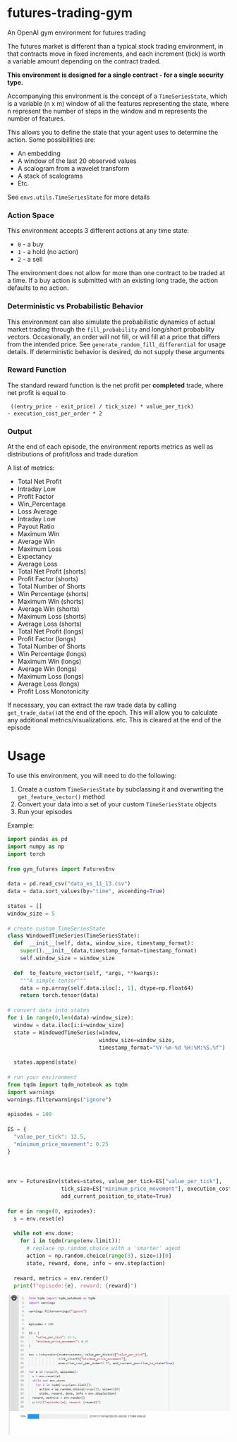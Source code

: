 # futures-trading-gym
An OpenAI gym environment for futures trading


The futures market is different than a typical stock trading environment, in that
contracts move in fixed increments, and each increment (tick) is worth a variable
amount depending on the contract traded.

**This environment is designed for a single contract - for a single security type.**


Accompanying this environment is the concept of a `TimeSeriesState`, which is a variable
(n x m) window of all the features representing the state, where n represent the number of steps in the window and m represents the number of features.

This allows you to define the state that your agent uses to determine the action. Some possibillities are:
 -  An embedding
 -  A window of the last 20 observed values
 - A scalogram from a wavelet transform
 - A stack of scalograms
 - Etc. 

See `envs.utils.TimeSeriesState` for more details

### Action Space
This environment accepts 3 different actions at any time state:
  - `0` - a buy
  - `1` - a hold (no action)
  - `2` - a sell

The environment does not allow for more than one contract to be traded at a time.
If a buy action is submitted with an existing long trade, the action defaults to
no action.

### Deterministic vs Probabilistic Behavior

This environment can also simulate the probabilistic dynamics of actual market trading
through the `fill_probability` and long/short probability vectors. Occasionally,
an order will not fill, or will fill at a price that differs from the intended price. See `generate_random_fill_differential` for usage details. If deterministic
behavior is desired, do not supply these arguments

### Reward Function
The standard reward function is the net profit per **completed** trade, where net profit is equal to

```
 ((entry_price - exit_price) / tick_size) * value_per_tick) 
- execution_cost_per_order * 2 
```

### Output
At the end of each episode, the environment reports metrics as well as distributions of profit/loss and trade duration

A list of metrics:
- Total Net Profit
- Intraday Low
- Profit Factor
- Win_Percentage
- Loss Average
- Intraday Low
- Payout Ratio
- Maximum Win
- Average Win
- Maximum Loss
- Expectancy
- Average Loss
- Total Net Profit (shorts)
- Profit Factor (shorts)
- Total Number of Shorts
- Win Percentage (shorts)
- Maximum Win (shorts)
- Average Win (shorts)
- Maximum Loss (shorts)
- Average Loss (shorts)
- Total Net Profit (longs)
- Profit Factor (longs)
- Total Number of Shorts
- Win Percentage (longs)
- Maximum Win (longs)
- Average Win (longs)
- Maximum Loss (longs)
- Average Loss (longs)
- Profit Loss Monotonicity 

If necessary, you can extract the raw trade data by calling `get_trade_data()`at the end of the epoch. This will allow you to calculate any additional metrics/visualizations. etc. This is cleared at the end of the episode


# Usage
To use this environment, you will need to do the following:

1. Create a custom `TimeSeriesState` by subclassing it and overwriting the `get_feature_vector()` method 
2. Convert your data into a set of your custom `TimeSeriesState` objects
3. Run your episodes

Example:

```python 
import pandas as pd
import numpy as np
import torch

from gym_futures import FuturesEnv

data = pd.read_csv("data_es_11_13.csv")
data = data.sort_values(by="time", ascending=True)

states = []
window_size = 5

# create custom TimeSeriesState
class WindowedTimeSeries(TimeSeriesState):
  def  __init__(self, data, window_size, timestamp_format):
    super().__init__(data,timestamp_format=timestamp_format)
    self.window_size = window_size

  def  to_feature_vector(self, *args, **kwargs):
    """A simple tensor"""
    data = np.array(self.data.iloc[:, 1], dtype=np.float64)
    return torch.tensor(data)

# convert data into states
for i in range(0,len(data)-window_size):
  window = data.iloc[i:i+window_size]
  state = WindowedTimeSeries(window, 
                             window_size=window_size,
                             timestamp_format="%Y-%m-%d %H:%M:%S.%f")

  states.append(state)

# run your environment
from tqdm import tqdm_notebook as tqdm
import warnings
warnings.filterwarnings("ignore")

episodes = 100

ES = {
  "value_per_tick": 12.5,
  "minimum_price_movement": 0.25
}

  

env = FuturesEnv(states=states, value_per_tick=ES["value_per_tick"],
                 tick_size=ES["minimum_price_movement"], execution_cost_per_order=2.37, 
                 add_current_position_to_state=True)

for e in range(0, episodes):
  s = env.reset(e)

  while not env.done:
    for i in tqdm(range(env.limit)):
      # replace np.random.choice with a 'smarter' agent
      action = np.random.choice(range(3), size=1)[0]
      state, reward, done, info = env.step(action)
  
  reward, metrics = env.render()
  print(f"episode:{e}, reward: {reward}")

```
![Demo_gif](assets/rl_env.gif)





  